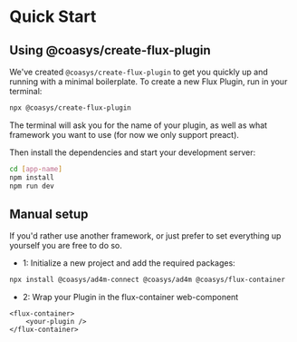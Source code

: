# Quick Start

## Using @coasys/create-flux-plugin

We've created `@coasys/create-flux-plugin` to get you quickly up and running with a minimal boilerplate. To create a new Flux Plugin, run in your terminal:

```bash
npx @coasys/create-flux-plugin
```

The terminal will ask you for the name of your plugin, as well as what framework you want to use (for now we only support preact).

Then install the dependencies and start your development server:

```bash
cd [app-name]
npm install
npm run dev
```

## Manual setup

If you'd rather use another framework, or just prefer to set everything up yourself you are free to do so.

- 1: Initialize a new project and add the required packages:

```bash
npx install @coasys/ad4m-connect @coasys/ad4m @coasys/flux-container
```

- 2: Wrap your Plugin in the flux-container web-component

```
<flux-container>
    <your-plugin />
</flux-container>
```
